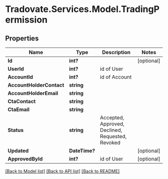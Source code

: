 # Tradovate.Services.Model.TradingPermission
## Properties

Name | Type | Description | Notes
------------ | ------------- | ------------- | -------------
**Id** | **int?** |  | [optional] 
**UserId** | **int?** | id of User | 
**AccountId** | **int?** | id of Account | 
**AccountHolderContact** | **string** |  | 
**AccountHolderEmail** | **string** |  | 
**CtaContact** | **string** |  | 
**CtaEmail** | **string** |  | 
**Status** | **string** | Accepted, Approved, Declined, Requested, Revoked | 
**Updated** | **DateTime?** |  | [optional] 
**ApprovedById** | **int?** | id of User | [optional] 

[[Back to Model list]](../README.md#documentation-for-models) [[Back to API list]](../README.md#documentation-for-api-endpoints) [[Back to README]](../README.md)

